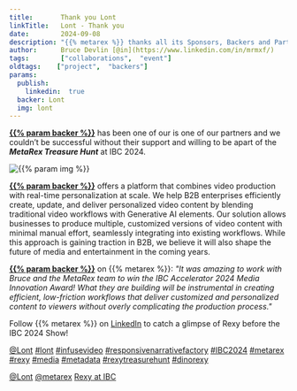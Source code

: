 ```yaml
---
title:       Thank you Lont
linkTitle:   Lont - Thank you
date:        2024-09-08
description: "{{% metarex %}} thanks all its Sponsors, Backers and Partners"
author:      Bruce Devlin [@in](https://www.linkedin.com/in/mrmxf/)
tags:        ["collaborations",  "event"]
oldtags:    ["project",  "backers"]
params:
  publish:
    linkedin:  true
  backer: Lont
  img: lont
---
```


**[{{% param backer %}}][web]** has been one of our is one of our partners and we couldn’t be successful without their support and willing to be apart of the ***MetaRex Treasure Hunt*** at IBC 2024.

<img  class = "ui centered bordered rounded image" src = "featured-{{% param img
%}}.png" alt = "{{% param img %}}">

**[{{% param backer %}}][web]** offers a platform that combines video
production with real-time personalization at scale. We help B2B enterprises
efficiently create, update, and deliver personalized video content by blending
traditional video workflows with Generative AI elements. Our solution allows
businesses to produce multiple, customized versions of video content with
minimal manual effort, seamlessly integrating into existing workflows. While
this approach is gaining traction in B2B, we believe it will also shape the
future of media and entertainment in the coming years.

**[{{% param backer %}}][web]** on {{% metarex %}}: _"It was amazing to work with Bruce
and the MetaRex team to win the IBC Accelerator 2024 Media Innovation Award!
What they are building will be instrumental in creating efficient, low-friction
workflows that deliver customized and personalized content to viewers without
overly complicating the production process."_

Follow {{% metarex %}} on [LinkedIn][limrx] to catch a glimpse of Rexy before
the IBC 2024 Show!

[@Lont](https://www.linkedin.com/company/infusevideo/)
[#lont](https://www.linkedin.com/search/results/all/?keywords=%23lont)
[#infusevideo](https://www.linkedin.com/search/results/all/?keywords=%23infusevideo)
[#responsivenarrativefactory](https://www.linkedin.com/search/results/all/?keywords=%23responsivenarrativefactory)
[#IBC2024](https://www.linkedin.com/search/results/all/?keywords=%23IBC2024)
[#metarex](https://www.linkedin.com/search/results/all/?keywords=%23metarex)
[#rexy](https://www.linkedin.com/search/results/all/?keywords=%23rexy)
[#media](https://www.linkedin.com/search/results/all/?keywords=%23media)
[#metadata](https://www.linkedin.com/search/results/all/?keywords=%23metadata)
[#rexytreasurehunt](https://www.linkedin.com/search/results/all/?keywords=%23rexytreasurehunt)
[#dinorexy](https://www.linkedin.com/search/results/all/?keywords=%23dinorexy)

<i class = "linkedin icon"></i>[@Lont](https://www.linkedin.com/company/infusevideo/)
<i class = "linkedin icon"></i>[@metarex][limrx]
<i class = "linkedin icon"></i>[Rexy at IBC][lirxy]

[web]:    https://lont.ai/
[limrx]:   https://uk.linkedin.com/company/metarex-media
[lirxy]:   https://www.linkedin.com/search/results/all/?keywords=%23ibc2024%20%23metarex%20%23rexy
[rxydraw]: https://ibc2024.mapyourshow.com/8_0/floorplan/?st=keyword&hallID=J&sv=V-NOVA&selectedBooth=14.AI03

